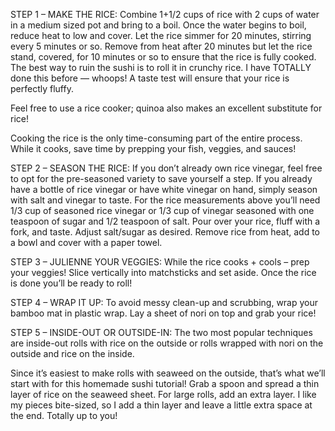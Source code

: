 STEP 1 – MAKE THE RICE:
Combine 1+1/2 cups of rice with 2 cups of water in a medium sized pot and bring to a boil.  Once the water begins to boil, reduce heat to low and cover.  Let the rice simmer for 20 minutes, stirring every 5 minutes or so.  Remove from heat after 20 minutes but let the rice stand, covered, for 10 minutes or so to ensure that the rice is fully cooked.  The best way to ruin the sushi is to roll it in crunchy rice. I have TOTALLY done this before — whoops!  A taste test will ensure that your rice is perfectly fluffy. 

Feel free to  use a rice cooker; quinoa also makes an excellent substitute for rice!

Cooking the rice is the only time-consuming part of the entire process.  While it cooks, save time by prepping your fish, veggies, and sauces!

STEP 2 – SEASON THE RICE:
If you don’t already own rice vinegar, feel free to opt for the pre-seasoned variety to save yourself a step.  If you already have a bottle of rice vinegar or have white vinegar on hand, simply season with salt and vinegar to taste.  For the rice measurements above you’ll need 1/3 cup of seasoned rice vinegar or 1/3 cup of vinegar seasoned with one teaspoon of sugar and 1/2 teaspoon of salt.  Pour over your rice, fluff with a fork, and taste.  Adjust salt/sugar as desired.  Remove rice from heat, add to a bowl and cover with a paper towel.

STEP 3 – JULIENNE YOUR VEGGIES:
While the rice cooks + cools – prep your veggies! Slice vertically into matchsticks and set aside. Once the rice is done you’ll be ready to roll!

STEP 4 – WRAP IT UP:
To avoid messy clean-up and scrubbing, wrap your bamboo mat in plastic wrap.  Lay a sheet of nori on top and grab your rice!

STEP 5 – INSIDE-OUT OR OUTSIDE-IN:
The two most popular techniques are inside-out rolls with rice on the outside or rolls wrapped with nori on the outside and rice on the inside.

Since it’s easiest to make rolls with seaweed on the outside, that’s what we’ll start with for this homemade sushi tutorial! Grab a spoon and spread a thin layer of rice on the seaweed sheet. For large rolls, add an extra layer. I like my pieces bite-sized, so I add a thin layer and leave a little extra space at the end.  Totally up to you!